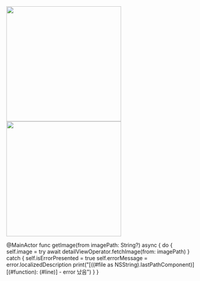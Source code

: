<a href="https://github.com/devxb/gitanimals">
<img
  src="https://render.gitanimals.org/lines/jbnong07"
  width="300"
  height="300"
  contribution-view=false
/>
</a>

<a href="https://github.com/devxb/gitanimals">
  <img
    src="https://render.gitanimals.org/lines/jbnong07?pet-id=647041219383512079"
    width="300"
    height="300"
  />
</a>

@MainActor
    func getImage(from imagePath: String?) async {
        do {
            self.image = try await detailViewOperator.fetchImage(from: imagePath)
        } catch {
            self.isErrorPresented = true
            self.errorMessage = error.localizedDescription
            print("[\((#file as NSString).lastPathComponent)] [\(#function): \(#line)] - error 났음")
        }
    }
  
